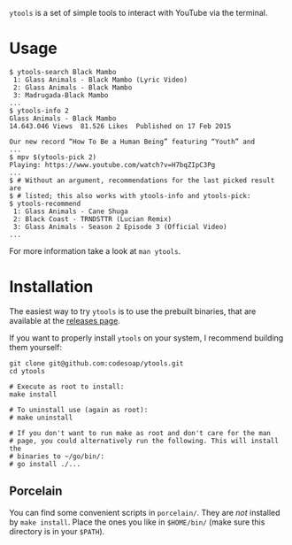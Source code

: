 `ytools` is a set of simple tools to interact with YouTube via the terminal.

# Usage
```console
$ ytools-search Black Mambo
 1: Glass Animals - Black Mambo (Lyric Video)
 2: Glass Animals - Black Mambo
 3: Madrugada-Black Mambo
...
$ ytools-info 2
Glass Animals - Black Mambo
14.643.046 Views  81.526 Likes  Published on 17 Feb 2015

Our new record “How To Be a Human Being” featuring “Youth” and
...
$ mpv $(ytools-pick 2)
Playing: https://www.youtube.com/watch?v=H7bqZIpC3Pg
...
$ # Without an argument, recommendations for the last picked result are
$ # listed; this also works with ytools-info and ytools-pick:
$ ytools-recommend
 1: Glass Animals - Cane Shuga
 2: Black Coast - TRNDSTTR (Lucian Remix)
 3: Glass Animals - Season 2 Episode 3 (Official Video)
...
```

For more information take a look at `man ytools`.

# Installation
The easiest way to try `ytools` is to use the prebuilt binaries, that
are available at the [releases
page](https://github.com/codesoap/ytools/releases).

If you want to properly install `ytools` on your system, I recommend
building them yourself:

```shell
git clone git@github.com:codesoap/ytools.git
cd ytools

# Execute as root to install:
make install

# To uninstall use (again as root):
# make uninstall

# If you don't want to run make as root and don't care for the man
# page, you could alternatively run the following. This will install the
# binaries to ~/go/bin/:
# go install ./...
```

## Porcelain
You can find some convenient scripts in `porcelain/`. They are *not*
installed by `make install`. Place the ones you like in `$HOME/bin/`
(make sure this directory is in your `$PATH`).

